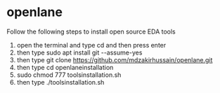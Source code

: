 # openlane
Follow the following steps to install open source EDA tools

1. open the terminal and type cd and then press enter
2. then type sudo apt install git --assume-yes
3. then type git clone https://github.com/mdzakirhussain/openlane.git
4. then type cd openlaneinstallation
5. sudo chmod 777 toolsinstallation.sh
6. then type ./toolsinstallation.sh
